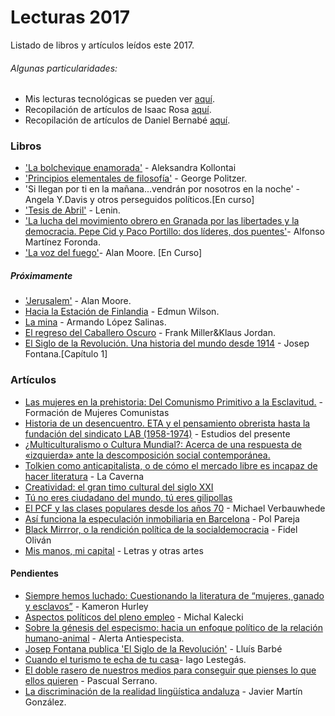 # Lecturas 2017
Listado de libros y artículos leídos este 2017.


###### Algunas particularidades:
 - Mis lecturas tecnológicas se pueden ver [aquí]().
 - Recopilación de artículos de Isaac Rosa [aquí](https://github.com/odeclasonarres/Lecturas2017/blob/master/Rosa%26Bernab%C3%A9.md#artículos-de-isaac-rosa).
 - Recopilación de artículos de Daniel Bernabé [aquí](https://github.com/odeclasonarres/Lecturas2017/blob/master/Rosa%26Bernab%C3%A9.md#artículos-de-daniel-bernabé).


### Libros
 - ['La bolchevique enamorada'](https://docs.google.com/file/d/0Bw5Zm10Cq88HMjY2MGVjZGQtNzQ5My00YTM3LTg4NjYtNTM3NzBjOGYzZDg0/edit) - Aleksandra Kollontai
 - ['Principios elementales de filosofía'](http://archivo.juventudes.org/textos/Georges%20Politzer/Principios%20Elementales%20de%20Filosofia.pdf) - George Politzer.
 - 'Si llegan por ti en la mañana...vendrán por nosotros en la noche' - Angela Y.Davis y otros perseguidos políticos.[En curso]
 - ['Tesis de Abril'](http://www.pcandalucia.org/wp-content/uploads/2017/04/tesis-de-abril-libre-distribucio%CC%81n.pdf) - Lenin.
 - ['La lucha del movimiento obrero en Granada por las libertades y la democracia. Pepe Cid y Paco Portillo: dos líderes, dos puentes'](http://datos.bne.es/edicion/a5309981.html)- Alfonso Martínez Foronda.
 - ['La voz del fuego'](http://espapdf.com/book/la-voz-del-fuego/)- Alan Moore. [En Curso]




##### Próximamente
- ['Jerusalem'](https://www.cinemascomics.com/adios-comics-alan-moore/) - Alan Moore.
- [Hacia la Estación de Finlandia]() - Edmun Wilson.
- [La mina](http://www.fim.org.es/media/1/1857.pdf) - Armando López Salinas.
- [El regreso del Caballero Oscuro](https://www.ecccomics.com/comic/batman-el-regreso-del-caballero-oscuro-sexta-3205.aspx) - Frank Miller&Klaus Jordan.
- [El Siglo de la Revolución. Una historia del mundo desde 1914](https://www.marcialpons.es/static/pdf/9788416771509.pdf) - Josep Fontana.[Capítulo 1]


### Artículos
 - [Las mujeres en la prehistoria: Del Comunismo Primitivo a la Esclavitud.](https://formacionmujerescomunistas.wordpress.com/2017/03/22/las-mujeres-en-la-prehistoria-del-comunismo-primitivo-a-la-esclavitud/) - Formación de Mujeres Comunistas
 - [Historia de un desencuentro. ETA y el pensamiento obrerista hasta la fundación del sindicato LAB (1958-1974)](http://estudiosdelpresente.blogspot.com.es/2017/04/historia-de-un-desencuentro-eta-y-el.html) - Estudios del presente
 - [¿Multiculturalismo o Cultura Mundial?: Acerca de una respuesta de «izquierda» ante la descomposición social contemporánea.](http://breaktheirhaughtypower.org/multiculturalismo-o-cultura-mundial-acerca-de-una-respuesta-de-izquierda-ante-la-descomposicion-social-contemporanea/)
 - [Tolkien como anticapitalista, o de cómo el mercado libre es incapaz de hacer literatura](https://lacavernadefilosofia.wordpress.com/2013/12/27/tolkien-como-anticapitalista-o-de-como-el-mercado-libre-es-incapaz-de-hacer-literatura/) - La Caverna
 - [Creatividad: el gran timo cultural del siglo XXI](http://www.elconfidencial.com/cultura/2016-07-05/creatividad-desigualdad-paradojas-de-lo-cool_1226078/)
 - [Tú no eres ciudadano del mundo, tú eres gilipollas](http://www.yonlok.com/no-eres-ciudadano-del-mundo/)
 - [El PCF y las clases populares desde los años 70](http://www.jaimelago.org/node/146) - Michael Verbauwhede
 - [Así funciona la especulación inmobiliaria en Barcelona](http://www.huffingtonpost.es/2017/03/29/asi-funciona-la-especulacion-inmobiliaria-en-barcelona_a_22017385/) - Pol Pareja
 - [Black Mirrror, o la rendición política de la socialdemocracia](http://www.polikracia.com/black-mirror-o-la-rendicion-politica-de-la-socialdemocracia/) - Fidel Oliván
 - [Mis manos, mi capital](http://letrasyotrasartes.blogspot.com.es/2012/05/mis-manos-mi-capital.html) - Letras y otras artes

#### Pendientes
- [Siempre hemos luchado: Cuestionando la literatura de “mujeres, ganado y esclavos”](http://www.fantasticaficcion.com/index.php/articulo-invitado-siempre-hemos-luchado-cuestionando-la-literatura-de-mujeres-ganado-y-esclavos-de-kameron-hurley/) - Kameron Hurley
- [Aspectos políticos del pleno empleo](http://www.olafinanciera.unam.mx/new_web/21/pdfs/KaleckiOlaFinanciera21.pdf) - Michal Kalecki
- [Sobre la génesis del especismo: hacia un enfoque político de la relación humano-animal](https://a-antiespecista.com/2016/12/11/sobre-la-genesis-del-especismo-hacia-un-enfoque-politico-de-la-relacion-humano-animal-por-marco-maurizi/) - Alerta Antiespecista.
- [Josep Fontana publica 'El Siglo de la Revolución'](http://lamentable.org/siglo-revolucion-recapitulacion-y-final-abierto/) - Lluís Barbé
- [Cuando el turismo te echa de tu casa](http://ctxt.es/es/20170517/Firmas/12838/Gentrificacion-barrios-turismo-sur-alquiler.htm)- Iago Lestegás.
- [El doble rasero de nuestros medios para conseguir que pienses lo que ellos quieren](http://blogs.publico.es/otrasmiradas/9019/9019/) - Pascual Serrano.
- [La discriminación de la realidad lingüística andaluza](https://laandalucia.org/la-discriminacion-de-la-realidad-linguistica-andaluza/) - Javier Martín González.
